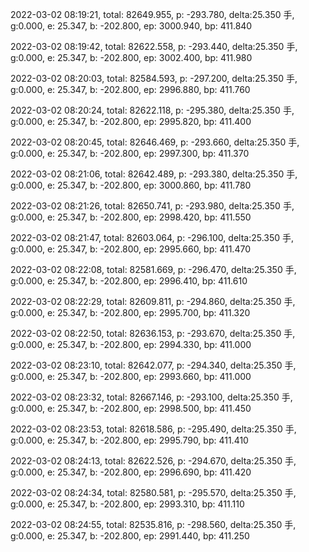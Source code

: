 2022-03-02 08:19:21, total: 82649.955, p: -293.780, delta:25.350 手, g:0.000, e: 25.347, b: -202.800, ep: 3000.940, bp: 411.840

2022-03-02 08:19:42, total: 82622.558, p: -293.440, delta:25.350 手, g:0.000, e: 25.347, b: -202.800, ep: 3002.400, bp: 411.980

2022-03-02 08:20:03, total: 82584.593, p: -297.200, delta:25.350 手, g:0.000, e: 25.347, b: -202.800, ep: 2996.880, bp: 411.760

2022-03-02 08:20:24, total: 82622.118, p: -295.380, delta:25.350 手, g:0.000, e: 25.347, b: -202.800, ep: 2995.820, bp: 411.400

2022-03-02 08:20:45, total: 82646.469, p: -293.660, delta:25.350 手, g:0.000, e: 25.347, b: -202.800, ep: 2997.300, bp: 411.370

2022-03-02 08:21:06, total: 82642.489, p: -293.380, delta:25.350 手, g:0.000, e: 25.347, b: -202.800, ep: 3000.860, bp: 411.780

2022-03-02 08:21:26, total: 82650.741, p: -293.980, delta:25.350 手, g:0.000, e: 25.347, b: -202.800, ep: 2998.420, bp: 411.550

2022-03-02 08:21:47, total: 82603.064, p: -296.100, delta:25.350 手, g:0.000, e: 25.347, b: -202.800, ep: 2995.660, bp: 411.470

2022-03-02 08:22:08, total: 82581.669, p: -296.470, delta:25.350 手, g:0.000, e: 25.347, b: -202.800, ep: 2996.410, bp: 411.610

2022-03-02 08:22:29, total: 82609.811, p: -294.860, delta:25.350 手, g:0.000, e: 25.347, b: -202.800, ep: 2995.700, bp: 411.320

2022-03-02 08:22:50, total: 82636.153, p: -293.670, delta:25.350 手, g:0.000, e: 25.347, b: -202.800, ep: 2994.330, bp: 411.000

2022-03-02 08:23:10, total: 82642.077, p: -294.340, delta:25.350 手, g:0.000, e: 25.347, b: -202.800, ep: 2993.660, bp: 411.000

2022-03-02 08:23:32, total: 82667.146, p: -293.100, delta:25.350 手, g:0.000, e: 25.347, b: -202.800, ep: 2998.500, bp: 411.450

2022-03-02 08:23:53, total: 82618.586, p: -295.490, delta:25.350 手, g:0.000, e: 25.347, b: -202.800, ep: 2995.790, bp: 411.410

2022-03-02 08:24:13, total: 82622.526, p: -294.670, delta:25.350 手, g:0.000, e: 25.347, b: -202.800, ep: 2996.690, bp: 411.420

2022-03-02 08:24:34, total: 82580.581, p: -295.570, delta:25.350 手, g:0.000, e: 25.347, b: -202.800, ep: 2993.310, bp: 411.110

2022-03-02 08:24:55, total: 82535.816, p: -298.560, delta:25.350 手, g:0.000, e: 25.347, b: -202.800, ep: 2991.440, bp: 411.250